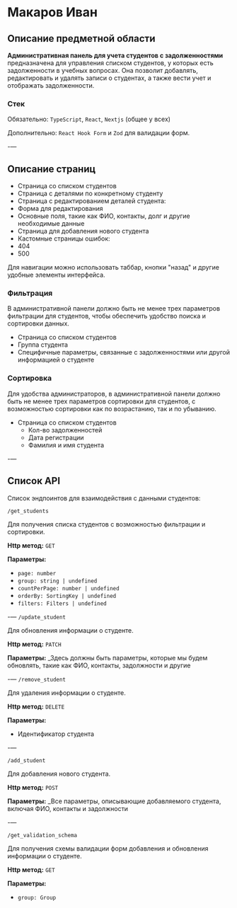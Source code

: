 # Макаров Иван

## Описание предметной области

**Административная панель для учета студентов с задолженностями** предназначена для управления списком студентов, у которых есть задолженности в учебных вопросах. Она позволит добавлять, редактировать и удалять записи о студентах, а также вести учет и отображать задолженности.

### Стек

Обязательно: `TypeScript`, `React`, `Nextjs` (общее у всех)

Дополнительно: `React Hook Form` и `Zod` для валидации форм.

-—

## Описание страниц

- Страница со списком студентов
- Страница с деталями по конкретному студенту
- Страница с редактированием деталей студента:
- Форма для редактирования
- Основные поля, такие как ФИО, контакты, долг и другие необходимые данные
- Страница для добавления нового студента
- Кастомные страницы ошибок:
- 404
- 500

Для навигации можно использовать таббар, кнопки "назад" и другие удобные элементы интерфейса.

### Фильтрация

В административной панели должно быть не менее трех параметров фильтрации для студентов, чтобы обеспечить удобство поиска и сортировки данных.

- Страница со списком студентов
- Группа студента
- Специфичные параметры, связанные с задолженностями или другой информацией о студенте

### Сортировка

Для удобства администраторов, в административной панели должно быть не менее трех параметров сортировки для студентов, с возможностью сортировки как по возрастанию, так и по убыванию.

- Страница со списком студентов
  - Кол-во задолженностей
  - Дата регистрации
  - Фамилия и имя студента

-—

## Список API

Список эндпоинтов для взаимодействия с данными студентов:

 `/get_students`

Для получения списка студентов с возможностью фильтрации и сортировки.

**Http метод:** `GET`

**Параметры:**
- `page: number`
- `group: string | undefined`
- `countPerPage: number | undefined`
- `orderBy: SortingKey | undefined`
- `filters: Filters | undefined`

-—
 `/update_student`

Для обновления информации о студенте.

**Http метод:** `PATCH`

**Параметры:**
_Здесь должны быть параметры, которые мы будем обновлять, такие как ФИО, контакты, задолжности и другие

-—
 `/remove_student`

Для удаления информации о студенте.

**Http метод:** `DELETE`

**Параметры:**
- Идентификатор студента

-—

`/add_student`

Для добавления нового студента.

**Http метод:** `POST`

**Параметры:**
_Все параметры, описывающие добавляемого студента, включая ФИО, контакты и задолжности

-—

`/get_validation_schema`

Для получения схемы валидации форм добавления и обновления информации о студенте.

**Http метод:** `GET`

**Параметры:**
- `group: Group`

